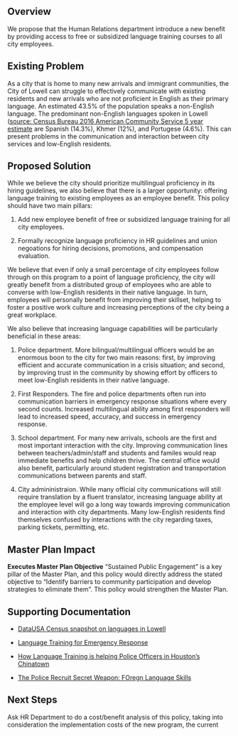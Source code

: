 Overview
--------

We propose that the Human Relations department introduce a new benefit by providing access to free or subsidized language training courses to all city employees.

Existing Problem
----------------

As a city that is home to many new arrivals and immigrant communities, the City of Lowell can struggle to effectively communicate with existing residents and new arrivals who are not proficient in English as their primary language. An estimated 43.5% of the population speaks a non-English language. The predominant non-English languages spoken in Lowell ([source: Census Bureau 2016 American Community Service 5 year estimate](https://www.census.gov/programs-surveys/acs/) are Spanish (14.3%), Khmer (12%), and Portugese (4.6%). This can present problems in the communication and interaction between city services and low-English residents.

Proposed Solution
-----------------

While we believe the city should prioritize multilingual proficiency in its hiring guidelines, we also believe that there is a larger opportunity: offering language training to existing employees as an employee benefit. This policy should have two main pillars:

1.  Add new employee benefit of free or subsidized language training for all city employees.
    
2.  Formally recognize language proficiency in HR guidelines and union negoations for hiring decisions, promotions, and compensation evaluation.
    

We believe that even if only a small percentage of city employees follow through on this program to a point of language proficiency, the city will greatly benefit from a distributed group of employees who are able to converse with low-English residents in their native language. In turn, employees will personally benefit from improving their skillset, helping to foster a positive work culture and increasing perceptions of the city being a great workplace.

We also believe that increasing language capabilities will be particularly beneficial in these areas:

1.  Police department. More bilingual/multilingual officers would be an enormous boon to the city for two main reasons: first, by improving efficient and accurate communication in a crisis situation; and second, by improving trust in the community by showing effort by officers to meet low-English residents in their native language.
    
2.  First Responders. The fire and police departments often run into communication barriers in emergency response situations where every second counts. Increased multilingual ability among first responders will lead to increased speed, accuracy, and success in emergency response.
    
3.  School department. For many new arrivals, schools are the first and most important interaction with the city. Improving communication lines between teachers/admin/staff and students and familes would reap immediate benefits and help children thrive. The central office would also benefit, particularly around student registration and transportation communications between parents and staff.
    
4.  City admininistraion. While many official city communications will still require translation by a fluent translator, increasing language ability at the employee level will go a long way towards improving communication and interaction with city departments. Many low-English residents find themselves confused by interactions with the city regarding taxes, parking tickets, permitting, etc.
    

Master Plan Impact
------------------

**Executes Master Plan Objective** “Sustained Public Engagement” is a key pillar of the Master Plan, and this policy would directly address the stated objective to “Identify barriers to community participation and develop strategies to eliminate them”. This policy would strengthen the Master Plan.

Supporting Documentation
------------------------

*   [DataUSA Census snapshot on languages in Lowell](https://datausa.io/profile/geo/lowell-ma/#languages)
    
*   [Language Training for Emergency Response](http://www.leadwithlanguages.org/language-career/emergency-response/)
    
*   [How Language Training is helping Police Officers in Houston’s Chinatown](https://www.houstonpublicmedia.org/articles/news/2018/07/30/297631/how-language-training-is-helping-police-officers-in-houstons-chinatown/)
    
*   [The Police Recruit Secret Weapon: FOregn Language Skills](http://policelink.monster.com/benefits/articles/2601-the-police-recruit-secret-weapon-foreign-language-skills)
    

Next Steps
----------

Ask HR Department to do a cost/benefit analysis of this policy, taking into consideration the implementation costs of the new program, the current
